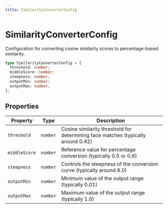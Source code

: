 ```yaml
---
title: SimilarityConverterConfig
---
```


# SimilarityConverterConfig

Configuration for converting cosine similarity scores to percentage-based similarity.

```typescript
type SimilarityConverterConfig = {
  threshold: number;
  middleScore: number;
  steepness: number;
  outputMin: number;
  outputMax: number;
};
```

## Properties

| Property      | Type     | Description                                                                      |
| ------------- | -------- | -------------------------------------------------------------------------------- |
| `threshold`   | `number` | Cosine similarity threshold for determining face matches (typically around 0.42) |
| `middleScore` | `number` | Reference value for percentage conversion (typically 0.5 or 0.6)                 |
| `steepness`   | `number` | Controls the steepness of the conversion curve (typically around 8.0)            |
| `outputMin`   | `number` | Minimum value of the output range (typically 0.01)                               |
| `outputMax`   | `number` | Maximum value of the output range (typically 1.0)                                |
